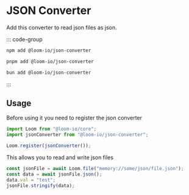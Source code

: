 ---
---

# JSON Converter

Add this converter to read json files as json.

::: code-group

```sh [npm]
npm add @loom-io/json-converter
```

```sh [pnpm]
pnpm add @loom-io/json-converter
```

```sh [bun]
bun add @loom-io/json-converter
```

:::

## Usage

Before using it you need to register the json converter

```ts
import Loom from "@loom-io/core";
import jsonConverter from "@loom-io/json-converter";

Loom.register(jsonConverter());
```

This allows you to read and write json files

```ts
const jsonFile = await Loom.file("memory://some/json/file.json");
const data = await jsonFile.json();
data.val = "test";
jsonFile.stringify(data);
```
